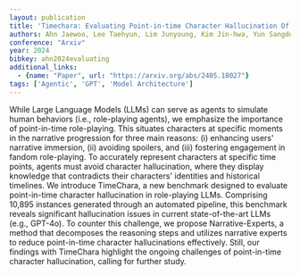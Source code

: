```yaml
---
layout: publication
title: 'Timechara: Evaluating Point-in-time Character Hallucination Of Role-playing Large Language Models'
authors: Ahn Jaewoo, Lee Taehyun, Lim Junyoung, Kim Jin-hwa, Yun Sangdoo, Lee Hwaran, Kim Gunhee
conference: "Arxiv"
year: 2024
bibkey: ahn2024evaluating
additional_links:
  - {name: "Paper", url: "https://arxiv.org/abs/2405.18027"}
tags: ['Agentic', 'GPT', 'Model Architecture']
---
```

While Large Language Models (LLMs) can serve as agents to simulate human
behaviors (i.e., role-playing agents), we emphasize the importance of
point-in-time role-playing. This situates characters at specific moments in the
narrative progression for three main reasons: (i) enhancing users' narrative
immersion, (ii) avoiding spoilers, and (iii) fostering engagement in fandom
role-playing. To accurately represent characters at specific time points,
agents must avoid character hallucination, where they display knowledge that
contradicts their characters' identities and historical timelines. We introduce
TimeChara, a new benchmark designed to evaluate point-in-time character
hallucination in role-playing LLMs. Comprising 10,895 instances generated
through an automated pipeline, this benchmark reveals significant hallucination
issues in current state-of-the-art LLMs (e.g., GPT-4o). To counter this
challenge, we propose Narrative-Experts, a method that decomposes the reasoning
steps and utilizes narrative experts to reduce point-in-time character
hallucinations effectively. Still, our findings with TimeChara highlight the
ongoing challenges of point-in-time character hallucination, calling for
further study.
